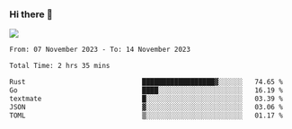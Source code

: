 ### Hi there 👋️

![](https://komarev.com/ghpvc/?username=Loner1024)

<!--START_SECTION:waka-->

```txt
From: 07 November 2023 - To: 14 November 2023

Total Time: 2 hrs 35 mins

Rust                             ██████████████████▓░░░░░░   74.65 %
Go                               ████░░░░░░░░░░░░░░░░░░░░░   16.19 %
textmate                         █░░░░░░░░░░░░░░░░░░░░░░░░   03.39 %
JSON                             ▓░░░░░░░░░░░░░░░░░░░░░░░░   03.06 %
TOML                             ▒░░░░░░░░░░░░░░░░░░░░░░░░   01.17 %
```

<!--END_SECTION:waka-->



